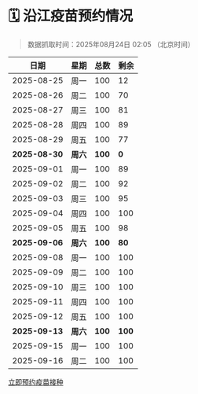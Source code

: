 # 🗓️ 沿江疫苗预约情况

> 数据抓取时间：2025年08月24日 02:05 （北京时间）

| 日期 | 星期 | 总数 | 剩余 |
|------|------|------|------|
| 2025-08-25 | 周一 | 100 | 12 |
| 2025-08-26 | 周二 | 100 | 70 |
| 2025-08-27 | 周三 | 100 | 81 |
| 2025-08-28 | 周四 | 100 | 89 |
| 2025-08-29 | 周五 | 100 | 77 |
| **2025-08-30** | **周六** | **100** | **0** |
| 2025-09-01 | 周一 | 100 | 89 |
| 2025-09-02 | 周二 | 100 | 92 |
| 2025-09-03 | 周三 | 100 | 95 |
| 2025-09-04 | 周四 | 100 | 100 |
| 2025-09-05 | 周五 | 100 | 98 |
| **2025-09-06** | **周六** | **100** | **80** |
| 2025-09-08 | 周一 | 100 | 100 |
| 2025-09-09 | 周二 | 100 | 100 |
| 2025-09-10 | 周三 | 100 | 100 |
| 2025-09-11 | 周四 | 100 | 100 |
| 2025-09-12 | 周五 | 100 | 100 |
| **2025-09-13** | **周六** | **100** | **100** |
| 2025-09-15 | 周一 | 100 | 100 |
| 2025-09-16 | 周二 | 100 | 100 |


<div class="button-container">
<a class="btn" href="http://yfzweb.ishequ.net/#/login" target="_blank">立即预约疫苗接种</a>
</div>
